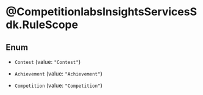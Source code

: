 # @CompetitionlabsInsightsServicesSdk.RuleScope

## Enum


* `Contest` (value: `"Contest"`)

* `Achievement` (value: `"Achievement"`)

* `Competition` (value: `"Competition"`)


